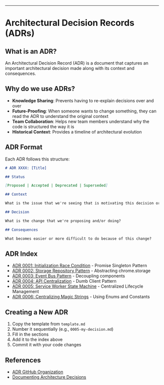 ---

# Architectural Decision Records (ADRs)

## What is an ADR?

An Architectural Decision Record (ADR) is a document that captures an important architectural decision made along with its context and consequences.

## Why do we use ADRs?

- **Knowledge Sharing**: Prevents having to re-explain decisions over and over
- **Future-Proofing**: When someone wants to change something, they can read the ADR to understand the original context
- **Team Collaboration**: Helps new team members understand why the code is structured the way it is
- **Historical Context**: Provides a timeline of architectural evolution

## ADR Format

Each ADR follows this structure:

```markdown
# ADR XXXX: [Title]

## Status

[Proposed | Accepted | Deprecated | Superseded]

## Context

What is the issue that we're seeing that is motivating this decision or change?

## Decision

What is the change that we're proposing and/or doing?

## Consequences

What becomes easier or more difficult to do because of this change?
```

## ADR Index

- [ADR 0001: Initialization Race Condition](./0001-initialization-race-condition.md) - Promise Singleton Pattern
- [ADR 0002: Storage Repository Pattern](./0002-storage-repository-pattern.md) - Abstracting chrome.storage
- [ADR 0003: Event Bus Pattern](./0003-event-bus-pattern.md) - Decoupling components
- [ADR 0004: API Centralization](./0004-api-centralization.md) - Dumb Client Pattern
- [ADR 0005: Service Worker State Machine](./0005-service-worker-state-machine.md) - Centralized Lifecycle Management
- [ADR 0006: Centralizing Magic Strings](./0006-centralizing-magic-strings.md) - Using Enums and Constants

## Creating a New ADR

1. Copy the template from `template.md`
2. Number it sequentially (e.g., `0005-my-decision.md`)
3. Fill in the sections
4. Add it to the index above
5. Commit it with your code changes

## References

- [ADR GitHub Organization](https://adr.github.io/)
- [Documenting Architecture Decisions](https://cognitect.com/blog/2011/11/15/documenting-architecture-decisions)
